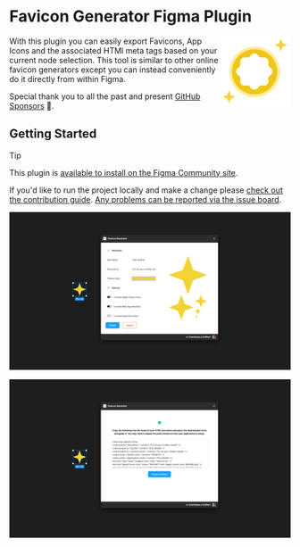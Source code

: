 # Favicon Generator Figma Plugin

<img align="right" width="128" height="auto"  src="./.github/docs/icon.png" alt="Icon">

With this plugin you can easily export Favicons, App Icons and the associated HTMl meta tags based on your current node selection. This tool is similar to other online favicon generators except you can instead conveniently do it directly from within Figma.

Special thank you to all the past and present [GitHub Sponsors](https://github.com/sponsors/JamesIves) 💖.

<!-- sponsors --><!-- sponsors -->

## Getting Started

> [!TIP]
> This plugin is [available to install on the Figma Community site](https://www.figma.com/community/plugin/1390812275442512670).

If you'd like to run the project locally and make a change please [check out the contribution guide](./CONTRIBUTING.md). [Any problems can be reported via the issue board](https://github.com/JamesIves/figma-plugin-favicon-generator/issues).

![Screenshot Start](./.github/docs/screenshot1.png)

![Screenshot End](./.github/docs/screenshot2.png)
